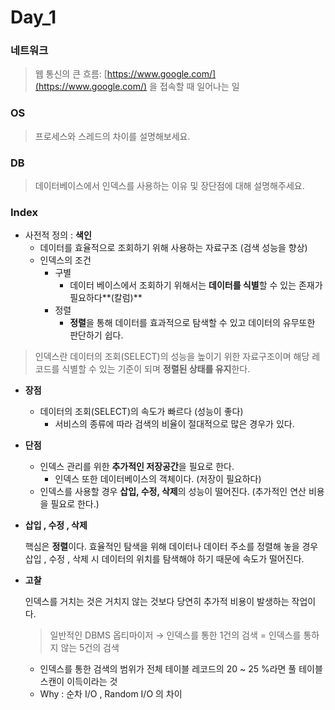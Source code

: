# Day_1

### 네트워크

> 웹 통신의 큰 흐름: [https://www.google.com/](https://www.google.com/) 을 접속할 때 일어나는 일
>

### OS

> 프로세스와 스레드의 차이를 설명해보세요.
>

### DB

> 데이터베이스에서 인덱스를 사용하는 이유 및 장단점에 대해 설명해주세요.
>

### Index

- 사전적 정의 : **색인**
    - 데이터를 효율적으로 조회하기 위해 사용하는 자료구조 (검색 성능을 향상)
    - 인덱스의 조건
        - 구별
            - 데이터 베이스에서 조회하기 위해서는 **데이터를 식별**할 수 있는 존재가 필요하다**(칼럼)**
        - 정렬
            - **정렬**을 통해 데이터를 효과적으로 탐색할 수 있고 데이터의 유무또한 판단하기 쉽다.

> 인덱스란 데이터의 조회(SELECT)의 성능을 높이기 위한 자료구조이며 해당 레코드를 식별할 수 있는 기준이 되며 **정렬된 상태를 유지**한다.
>
- **장점**
    - 데이터의 조회(SELECT)의 속도가 빠르다 (성능이 좋다)
        - 서비스의 종류에 따라 검색의 비율이 절대적으로 많은 경우가 있다.
- **단점**
    - 인덱스 관리를 위한 **추가적인 저장공간**을 필요로 한다.
        - 인덱스 또한 데이터베이스의 객체이다. (저장이 필요하다)
    - 인덱스를 사용할 경우 **삽입, 수정, 삭제**의 성능이 떨어진다. (추가적인 연산 비용을 필요로 한다.)
- **삽입 , 수정 , 삭제**

  핵심은 **정렬**이다. 효율적인 탐색을 위해 데이터나 데이터 주소를 정렬해 놓을 경우 삽입 , 수정 , 삭제 시 데이터의 위치를 탐색해야 하기 때문에 속도가 떨어진다.

- **고찰**

  인덱스를 거치는 것은 거치지 않는 것보다 당연히 추가적 비용이 발생하는 작업이다.

  > 일반적인 DBMS 옵티마이저 → 인덱스를 통한 1건의 검색 = 인덱스를 통하지 않는 5건의 검색
  >
    - 인덱스를 통한 검색의 범위가 전체 테이블 레코드의 20 ~ 25 %라면 풀 테이블 스캔이 이득이라는 것
    - Why : 순차 I/O , Random I/O 의 차이
